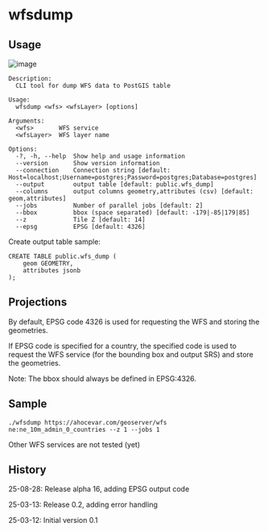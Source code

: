 # wfsdump

## Usage 

![image](https://github.com/user-attachments/assets/09ebd759-519d-425c-bc20-141c2af47212)

```
Description:
  CLI tool for dump WFS data to PostGIS table

Usage:
  wfsdump <wfs> <wfsLayer> [options]

Arguments:
  <wfs>       WFS service
  <wfsLayer>  WFS layer name

Options:
  -?, -h, --help  Show help and usage information
  --version       Show version information
  --connection    Connection string [default: Host=localhost;Username=postgres;Password=postgres;Database=postgres]
  --output        output table [default: public.wfs_dump]
  --columns       output columns geometry,attributes (csv) [default: geom,attributes]
  --jobs          Number of parallel jobs [default: 2]
  --bbox          bbox (space separated) [default: -179|-85|179|85]
  --z             Tile Z [default: 14]
  --epsg          EPSG [default: 4326]
```

Create output table sample:

```
CREATE TABLE public.wfs_dump (
    geom GEOMETRY,
    attributes jsonb
);
```

## Projections

By default, EPSG code 4326 is used for requesting the WFS and storing the geometries.

If EPSG code is specified for a country, the specified code is used to request the WFS service (for the bounding box and output SRS) and store 
the geometries. 

Note: The bbox should always be defined in EPSG:4326.

## Sample

```
./wfsdump https://ahocevar.com/geoserver/wfs ne:ne_10m_admin_0_countries --z 1 --jobs 1
```

Other WFS services are not tested (yet)

## History

25-08-28: Release alpha 16, adding EPSG output code

25-03-13: Release 0.2, adding error handling

25-03-12: Initial version 0.1
